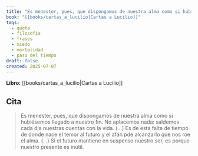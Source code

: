 ```yaml
---
title: "Es menester, pues, que dispongamos de nuestra alma como si hubiésemos llegado a ..."
book: "[[books/cartas_a_lucilio|Cartas a Lucilio]]"
tags:
  - quote
  - filosofía
  - frases
  - miedo
  - mortalidad
  - paso del tiempo
draft: false
created: 2025-07-07
---
```


**Libro:** [[books/cartas_a_lucilio|Cartas a Lucilio]]

## Cita
> Es menester, pues, que dispongamos de nuestra alma como si hubiésemos llegado a nuestro fin. No aplacemos nada: saldemos cada día nuestras cuentas con la vida. (…) Es de esta falta de tiempo de donde nace el temor al futuro y el afán pde alcanzarlo que nos roe el alma. (…) Si el futuro mantiene en suspenso nuestro ser, es porque nuestro presente es inutil.

